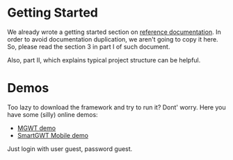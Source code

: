 # Getting Started #
We already wrote a getting started section on [reference documentation](http://nibirumobile.googlecode.com/git/main/docs/Nibiru_Mobile_Reference_en.pdf). In order to avoid documentation duplication, we aren't going to copy it here. So, please read the section 3 in part I of such document.

Also, part II, which explains typical project structure can be helpful.

# Demos #
Too lazy to download the framework and try to run it? Dont' worry. Here you have some (silly) online demos:

  * [MGWT demo](http://servidor.oxen.com.ar/ar.com.oxen.nibiru.mobile.sample.mgwt/)
  * [SmartGWT Mobile demo](http://servidor.oxen.com.ar/ar.com.oxen.nibiru.mobile.sample.smartgwt/)

Just login with user guest, password guest.